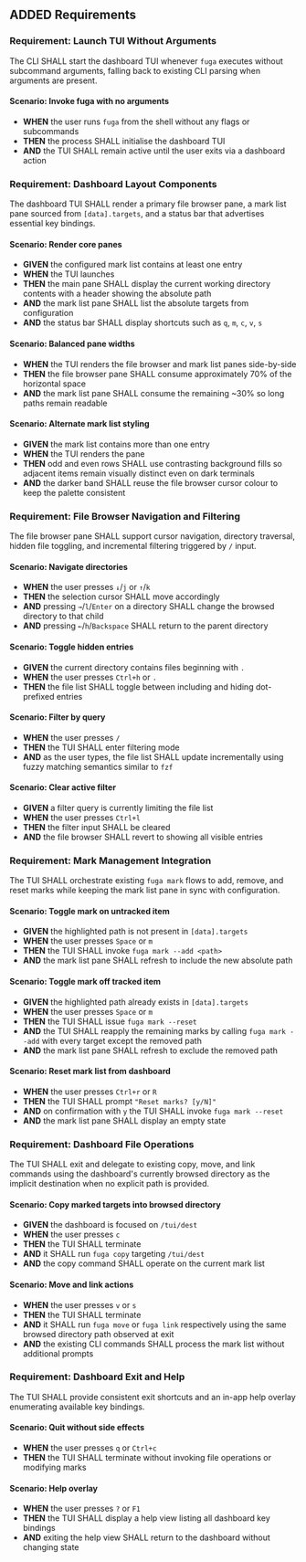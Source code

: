 ## ADDED Requirements
### Requirement: Launch TUI Without Arguments
The CLI SHALL start the dashboard TUI whenever `fuga` executes without subcommand arguments, falling back to existing CLI parsing when arguments are present.

#### Scenario: Invoke fuga with no arguments
- **WHEN** the user runs `fuga` from the shell without any flags or subcommands
- **THEN** the process SHALL initialise the dashboard TUI
- **AND** the TUI SHALL remain active until the user exits via a dashboard action

### Requirement: Dashboard Layout Components
The dashboard TUI SHALL render a primary file browser pane, a mark list pane sourced from `[data].targets`, and a status bar that advertises essential key bindings.

#### Scenario: Render core panes
- **GIVEN** the configured mark list contains at least one entry
- **WHEN** the TUI launches
- **THEN** the main pane SHALL display the current working directory contents with a header showing the absolute path
- **AND** the mark list pane SHALL list the absolute targets from configuration
- **AND** the status bar SHALL display shortcuts such as `q`, `m`, `c`, `v`, `s`

#### Scenario: Balanced pane widths
- **WHEN** the TUI renders the file browser and mark list panes side-by-side
- **THEN** the file browser pane SHALL consume approximately 70% of the horizontal space
- **AND** the mark list pane SHALL consume the remaining ~30% so long paths remain readable

#### Scenario: Alternate mark list styling
- **GIVEN** the mark list contains more than one entry
- **WHEN** the TUI renders the pane
- **THEN** odd and even rows SHALL use contrasting background fills so adjacent items remain visually distinct even on dark terminals
- **AND** the darker band SHALL reuse the file browser cursor colour to keep the palette consistent

### Requirement: File Browser Navigation and Filtering
The file browser pane SHALL support cursor navigation, directory traversal, hidden file toggling, and incremental filtering triggered by `/` input.

#### Scenario: Navigate directories
- **WHEN** the user presses `↓`/`j` or `↑`/`k`
- **THEN** the selection cursor SHALL move accordingly
- **AND** pressing `→`/`l`/`Enter` on a directory SHALL change the browsed directory to that child
- **AND** pressing `←`/`h`/`Backspace` SHALL return to the parent directory

#### Scenario: Toggle hidden entries
- **GIVEN** the current directory contains files beginning with `.`
- **WHEN** the user presses `Ctrl+h` or `.`
- **THEN** the file list SHALL toggle between including and hiding dot-prefixed entries

#### Scenario: Filter by query
- **WHEN** the user presses `/`
- **THEN** the TUI SHALL enter filtering mode
- **AND** as the user types, the file list SHALL update incrementally using fuzzy matching semantics similar to `fzf`

#### Scenario: Clear active filter
- **GIVEN** a filter query is currently limiting the file list
- **WHEN** the user presses `Ctrl+l`
- **THEN** the filter input SHALL be cleared
- **AND** the file browser SHALL revert to showing all visible entries

### Requirement: Mark Management Integration
The TUI SHALL orchestrate existing `fuga mark` flows to add, remove, and reset marks while keeping the mark list pane in sync with configuration.

#### Scenario: Toggle mark on untracked item
- **GIVEN** the highlighted path is not present in `[data].targets`
- **WHEN** the user presses `Space` or `m`
- **THEN** the TUI SHALL invoke `fuga mark --add <path>`
- **AND** the mark list pane SHALL refresh to include the new absolute path

#### Scenario: Toggle mark off tracked item
- **GIVEN** the highlighted path already exists in `[data].targets`
- **WHEN** the user presses `Space` or `m`
- **THEN** the TUI SHALL issue `fuga mark --reset`
- **AND** the TUI SHALL reapply the remaining marks by calling `fuga mark --add` with every target except the removed path
- **AND** the mark list pane SHALL refresh to exclude the removed path

#### Scenario: Reset mark list from dashboard
- **WHEN** the user presses `Ctrl+r` or `R`
- **THEN** the TUI SHALL prompt `"Reset marks? [y/N]"`
- **AND** on confirmation with `y` the TUI SHALL invoke `fuga mark --reset`
- **AND** the mark list pane SHALL display an empty state

### Requirement: Dashboard File Operations
The TUI SHALL exit and delegate to existing copy, move, and link commands using the dashboard's currently browsed directory as the implicit destination when no explicit path is provided.

#### Scenario: Copy marked targets into browsed directory
- **GIVEN** the dashboard is focused on `/tui/dest`
- **WHEN** the user presses `c`
- **THEN** the TUI SHALL terminate
- **AND** it SHALL run `fuga copy` targeting `/tui/dest`
- **AND** the copy command SHALL operate on the current mark list

#### Scenario: Move and link actions
- **WHEN** the user presses `v` or `s`
- **THEN** the TUI SHALL terminate
- **AND** it SHALL run `fuga move` or `fuga link` respectively using the same browsed directory path observed at exit
- **AND** the existing CLI commands SHALL process the mark list without additional prompts

### Requirement: Dashboard Exit and Help
The TUI SHALL provide consistent exit shortcuts and an in-app help overlay enumerating available key bindings.

#### Scenario: Quit without side effects
- **WHEN** the user presses `q` or `Ctrl+c`
- **THEN** the TUI SHALL terminate without invoking file operations or modifying marks

#### Scenario: Help overlay
- **WHEN** the user presses `?` or `F1`
- **THEN** the TUI SHALL display a help view listing all dashboard key bindings
- **AND** exiting the help view SHALL return to the dashboard without changing state
